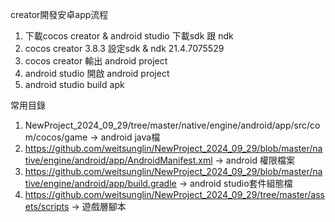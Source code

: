 creator開發安卓app流程
1. 下載cocos creator & android studio 下載sdk 跟 ndk
2. cocos creator 3.8.3 設定sdk   &  ndk  21.4.7075529
3. cocos creator 輸出  android project
4. android studio 開啟 android project
5. android studio build apk


常用目錄
1. NewProject_2024_09_29/tree/master/native/engine/android/app/src/com/cocos/game → android java檔
2. https://github.com/weitsunglin/NewProject_2024_09_29/blob/master/native/engine/android/app/AndroidManifest.xml → android 權限檔案
3. https://github.com/weitsunglin/NewProject_2024_09_29/blob/master/native/engine/android/app/build.gradle → android studio套件組態檔
4. https://github.com/weitsunglin/NewProject_2024_09_29/tree/master/assets/scripts → 遊戲層腳本
